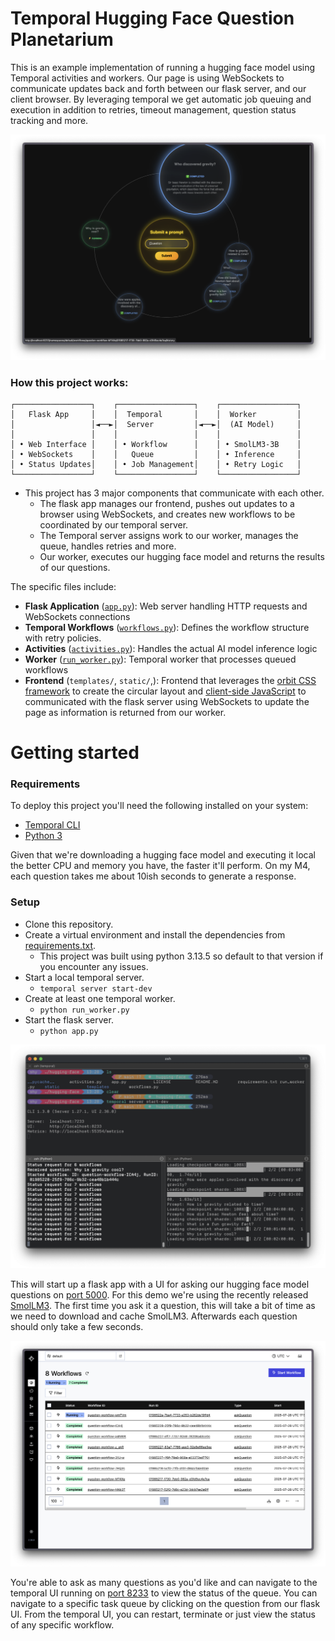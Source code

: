 # Temporal Hugging Face Question Planetarium

This is an example implementation of running a hugging face model using Temporal activities and workers. Our page is using WebSockets to communicate updates back and forth between our flask server, and our client browser. By leveraging temporal we get automatic job queuing and execution in addition to retries, timeout management, question status tracking and more.

![Screenshot of running application](images/ScreenshotTop.png)

### How this project works:

```
┌─────────────────┐    ┌─────────────────┐    ┌─────────────────┐
│   Flask App     │    │  Temporal       │    │  Worker         │
│                 │◄──►│  Server         │◄──►│  (AI Model)     │
│                 │    │                 │    │                 │
│ • Web Interface │    │ • Workflow      │    │ • SmolLM3-3B    │
│ • WebSockets    │    │   Queue         │    │ • Inference     │
│ • Status Updates│    │ • Job Management│    │ • Retry Logic   │
└─────────────────┘    └─────────────────┘    └─────────────────┘
```

- This project has 3 major components that communicate with each other.
  - The flask app manages our frontend, pushes out updates to a browser using WebSockets, and creates new workflows to be coordinated by our temporal server.
  - The Temporal server assigns work to our worker, manages the queue, handles retries and more.
  - Our worker, executes our hugging face model and returns the results of our questions.

The specific files include:

- **Flask Application** ([`app.py`](app.py)): Web server handling HTTP requests and WebSockets connections
- **Temporal Workflows** ([`workflows.py`](workflows.py)): Defines the workflow structure with retry policies.
- **Activities** ([`activities.py`](activities.py)): Handles the actual AI model inference logic
- **Worker** ([`run_worker.py`](run_worker.py)): Temporal worker that processes queued workflows
- **Frontend** (`templates/`, `static/`,): Frontend that leverages the [orbit CSS framework](https://github.com/zumerlab/orbit) to create the circular layout and [client-side JavaScript](static/app.js) to communicated with the flask server using WebSockets to update the page as information is returned from our worker.

# Getting started

### Requirements

To deploy this project you'll need the following installed on your system:

- [Temporal CLI](https://temporal.io/setup/install-temporal-cli)
- [Python 3](https://github.com/pyenv/pyenv)

Given that we're downloading a hugging face model and executing it local the better CPU and memory you have, the faster it'll perform. On my M4, each question takes me about 10ish seconds to generate a response.

### Setup

- Clone this repository.
- Create a virtual environment and install the dependencies from [requirements.txt](requirements.txt).
  - This project was built using python 3.13.5 so default to that version if you encounter any issues.
- Start a local temporal server.
  - `temporal server start-dev`
- Create at least one temporal worker.
  - `python run_worker.py`
- Start the flask server.
  - `python app.py`

![Screenshot of terminal running the above processes](images/Terminal.png)

This will start up a flask app with a UI for asking our hugging face model questions on [port 5000](localhost://5000). For this demo we're using the recently released [SmolLM3](https://huggingface.co/HuggingFaceTB/SmolLM3-3B). The first time you ask it a question, this will take a bit of time as we need to download and cache SmolLM3. Afterwards each question should only take a few seconds.

![Temporal UI](images/Temporal.png)

You're able to ask as many questions as you'd like and can navigate to the temporal UI running on [port 8233](localhost://8233) to view the status of the queue. You can navigate to a specific task queue by clicking on the question from our flask UI. From the temporal UI, you can restart, terminate or just view the status of any specific workflow.

